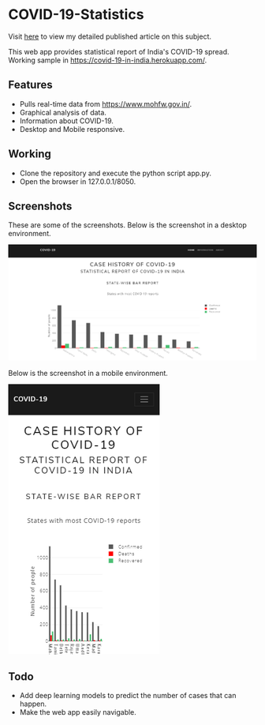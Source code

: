 # COVID-19-Statistics
Visit [here](https://medium.com/analytics-vidhya/tracking-corona-virus-in-india-using-python-7f29e6b0b7e4) to view my detailed published article on this subject.

This web app provides statistical report of India's COVID-19 spread. Working sample in https://covid-19-in-india.herokuapp.com/. 

## Features
- Pulls real-time data from https://www.mohfw.gov.in/.
- Graphical analysis of data.
- Information about COVID-19.
- Desktop and Mobile responsive.

## Working
- Clone the repository and execute the python script app.py.
- Open the browser in 127.0.0.1/8050.

## Screenshots
These are some of the screenshots.
Below is the screenshot in a desktop environment.


![](https://github.com/rahulhegde99/COVID-19-Statistics/blob/master/Page1PC.png)

Below is the screenshot in a mobile environment.


![](https://github.com/rahulhegde99/COVID-19-Statistics/blob/master/Page1.png)

## Todo
- Add deep learning models to predict the number of cases that can happen.
- Make the web app easily navigable.
